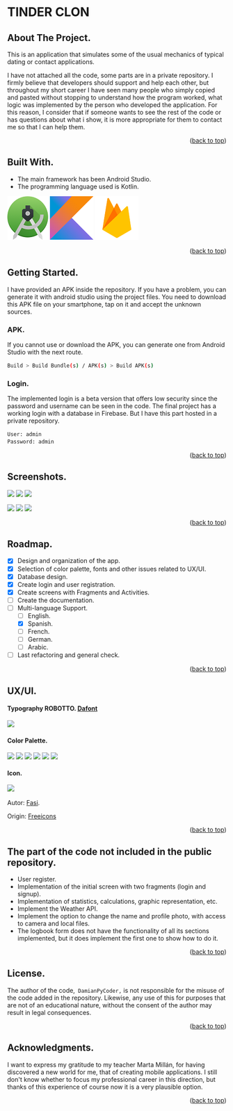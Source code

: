 <a name="readme-top"></a>

# TINDER CLON 
<!-- ABOUT THE PROJECT -->
## About The Project.

This is an application that simulates some of the usual mechanics of typical dating or contact applications.

I have not attached all the code, some parts are in a private repository. I firmly believe that developers should support and help each other, but throughout my short career I have seen many people who simply copied and pasted without stopping to understand how the program worked, what logic was implemented by the person who developed the application. For this reason, I consider that if someone wants to see the rest of the code or has questions about what i show, it is more appropriate for them to contact me so that I can help them.
<p align="right">(<a href="#readme-top">back to top</a>)</p>




## Built With.
* The main framework has been Android Studio.
* The programming language used is Kotlin.




![](https://github.com/DamianPyCoder/DamianPyCoder/blob/main/icons/androidStudio100.png)  ![](https://github.com/DamianPyCoder/DamianPyCoder/blob/main/icons/kotlinIcon100.png)    ![](https://github.com/DamianPyCoder/DamianPyCoder/blob/main/icons/firebaseIcon100.png) 
<p align="right">(<a href="#readme-top">back to top</a>)</p>



<!-- GETTING STARTED -->
## Getting Started.

I have provided an APK inside the repository. If you have a problem, you can generate it with android studio using the project files.
You need to download this APK file on your smartphone, tap on it and accept the unknown sources.



### APK.
If you cannot use or download the APK, you can generate one from Android Studio with the next route.
  ```sh
  Build > Build Bundle(s) / APK(s) > Build APK(s)
  ```


### Login.
The implemented login is a beta version that offers low security since the password and username can be seen in the code. The final project has a working login with a database in Firebase. But I have this part hosted in a private repository.


  ```sh
  User: admin
  Password: admin
  ```

<p align="right">(<a href="#readme-top">back to top</a>)</p>

  
<!-- SCREENSHOTS -->
## Screenshots.


![](https://github.com/DamianPyCoder/Kotlin__TinderClon/blob/main/screenshots/4.jpg)
![](https://github.com/DamianPyCoder/Kotlin__TinderClon/blob/main/screenshots/5.jpg)
![](https://github.com/DamianPyCoder/Kotlin__TinderClon/blob/main/screenshots/6.jpg)  



![](https://github.com/DamianPyCoder/Kotlin__TinderClon/blob/main/screenshots/1.jpg)
![](https://github.com/DamianPyCoder/Kotlin__TinderClon/blob/main/screenshots/2.jpg)
![](https://github.com/DamianPyCoder/Kotlin__TinderClon/blob/main/screenshots/3.jpg)

<p align="right">(<a href="#readme-top">back to top</a>)</p>


  
<!-- ROADMAP -->
## Roadmap.

- [x] Design and organization of the app.
- [x] Selection of color palette, fonts and other issues related to UX/UI.
- [x] Database design.
- [x] Create login and user registration.
- [x] Create screens with Fragments and Activities.
- [ ] Create the documentation.
- [ ] Multi-language Support.
    - [ ] English.
    - [x] Spanish.
    - [ ] French.
    - [ ] German.
    - [ ] Arabic.
- [ ] Last refactoring and general check.
<p align="right">(<a href="#readme-top">back to top</a>)</p>



<!-- UX UI -->
## UX/UI.

#### Typography ROBOTTO. [Dafont](https://www.dafont.com/es/)
![](https://github.com/DamianPyCoder/Kotlin__DiveLogbookApp/blob/main/Assets/Roboto.webp)

#### Color Palette.

![](https://github.com/DamianPyCoder/Kotlin__DiveLogbookApp/blob/main/Assets/color_003060.png)
![](https://github.com/DamianPyCoder/Kotlin__DiveLogbookApp/blob/main/Assets/color_055c9d.png)
![](https://github.com/DamianPyCoder/Kotlin__DiveLogbookApp/blob/main/Assets/color_68bbe3.png)
![](https://github.com/DamianPyCoder/Kotlin__DiveLogbookApp/blob/main/Assets/color_68bbe3.png)
![](https://github.com/DamianPyCoder/Kotlin__DiveLogbookApp/blob/main/Assets/color_cfcfcf.png)
![](https://github.com/DamianPyCoder/Kotlin__DiveLogbookApp/blob/main/Assets/color_d5d5d5.png)


#### Icon.

![](https://github.com/DamianPyCoder/Kotlin__DiveLogbookApp/blob/main/Assets/icono.png)

Autor: [Fasi](https://freeicons.io/profile/722).

Origin: [Freeicons](https://freeicons.io/wildlife-icons/whale-icon-24639)

<p align="right">(<a href="#readme-top">back to top</a>)</p>


<!-- CODE NOT INCLUDED -->
## The part of the code not included in the public repository.
- User register.
- Implementation of the initial screen with two fragments (login and signup).
- Implementation of statistics, calculations, graphic representation, etc.
- Implement the Weather API.
- Implement the option to change the name and profile photo, with access to camera and local files.
- The logbook form does not have the functionality of all its sections implemented, but it does implement the first one to show how to do it.
<p align="right">(<a href="#readme-top">back to top</a>)</p>



<!-- LICENSE -->
## License.
The author of the code,` DamianPyCoder,` is not responsible for the misuse of the code added in the repository. Likewise, any use of this for purposes that are not of an educational nature, without the consent of the author may result in legal consequences.
<p align="right">(<a href="#readme-top">back to top</a>)</p>


<!-- ACKNOWLEDGMENTS -->
## Acknowledgments.
I want to express my gratitude to my teacher Marta Millán, for having discovered a new world for me, that of creating mobile applications. I still don't know whether to focus my professional career in this direction, but thanks of this experience of course now it is a very plausible option.
<p align="right">(<a href="#readme-top">back to top</a>)</p>


